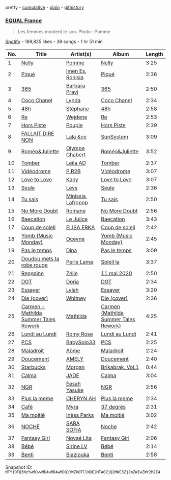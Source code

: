 pretty - [cumulative](/playlists/cumulative/37i9dQZF1DX4kZR8vL5oVX.md) - [plain](/playlists/plain/37i9dQZF1DX4kZR8vL5oVX) - [githistory](https://github.githistory.xyz/mackorone/spotify-playlist-archive/blob/main/playlists/plain/37i9dQZF1DX4kZR8vL5oVX)

### [EQUAL France](https://open.spotify.com/playlist/37i9dQZF1DX4kZR8vL5oVX)

> Les femmes montent le son\. Photo : Pomme

[Spotify](https://open.spotify.com/user/spotify) - 189,825 likes - 39 songs - 1 hr 51 min

| No. | Title | Artist(s) | Album | Length |
|---|---|---|---|---|
| 1 | [Nelly](https://open.spotify.com/track/6GAG3B6iYZOy1Wf0aMlkvl) | [Pomme](https://open.spotify.com/artist/6e3pZKXUxrPfnUPJ960Hd9) | [Nelly](https://open.spotify.com/album/2n3ppbc77GVkJD47hZdKwe) | 3:25 |
| 2 | [Piqué](https://open.spotify.com/track/0cqWTxcwQ30uL7MCytT64n) | [Imen Es](https://open.spotify.com/artist/7CW7QdOgRStOg7JktRuZ3E), [Ronisia](https://open.spotify.com/artist/4krMq8pXkLVTGplpYgHlnV) | [Piqué](https://open.spotify.com/album/6eFH0BH4jl3Qtg3thlwklG) | 2:36 |
| 3 | [365](https://open.spotify.com/track/6Jy1KkMQyVLFLeu7sBMUDR) | [Barbara Pravi](https://open.spotify.com/artist/3L4wiBOSDLkJ18OISXZDA8) | [365](https://open.spotify.com/album/40uxhzWDOxom85sFCc9iHK) | 2:50 |
| 4 | [Coco Chanel](https://open.spotify.com/track/3KtTIqLOCITa1RLHRxfjtS) | [Lynda](https://open.spotify.com/artist/2GlEiSHYEKlq9cUYDa9oZb) | [Coco Chanel](https://open.spotify.com/album/7tpQGE72vn5RJG450PvB6Z) | 2:34 |
| 5 | [48h](https://open.spotify.com/track/4OQhDNCLwT4mdVXPR1SPpX) | [Stéphane](https://open.spotify.com/artist/1ONaDILNtXKICFlrBdmgif) | [48h](https://open.spotify.com/album/7acWyuPspnrOAo7w84HvZf) | 2:58 |
| 6 | [Re](https://open.spotify.com/track/5mMlfduTTz7UhK0OWjab2S) | [Wejdene](https://open.spotify.com/artist/1SxuyHZnLUFyFHGzdGaxZk) | [Re](https://open.spotify.com/album/5QlhZku4G4NR9aHOUMgHCI) | 2:53 |
| 7 | [Hors Piste](https://open.spotify.com/track/7LrVEMD3Qtva05qoBivomr) | [Poupie](https://open.spotify.com/artist/71x0OO2toFjXrMRcufL9tv) | [Hors Piste](https://open.spotify.com/album/7npKfCu8EwFlXqSvErPZCj) | 2:39 |
| 8 | [FALLAIT DIRE NON](https://open.spotify.com/track/0OJWgE7MyLEO0NKVWxBisL) | [Lala &ce](https://open.spotify.com/artist/1AKP8Tnz8KfOdRM4mqvNtF) | [SunSystem](https://open.spotify.com/album/2iZTwsFoNuV7KywtKM7lVT) | 3:09 |
| 9 | [Roméo&Juliette](https://open.spotify.com/track/2tIWSnNLyD2EdGgcnkyzl3) | [Olympe Chabert](https://open.spotify.com/artist/5vAhRi3Q9OFWN9C8pO3oTp) | [Roméo&Juliette](https://open.spotify.com/album/59WxYXTPmlmd2Y1aZWM6eP) | 3:52 |
| 10 | [Tomber](https://open.spotify.com/track/5Ahu1gSbeqZo1YxPTl7Wzq) | [Leila AD](https://open.spotify.com/artist/29OFoMngbkNzwla2kczgdu) | [Tomber](https://open.spotify.com/album/6Q13IzviW0AWv3dUoXtS1X) | 2:37 |
| 11 | [Vidéodrome](https://open.spotify.com/track/6o9QXLoLe1SBmufPo5Dyu4) | [P.R2B](https://open.spotify.com/artist/6R6tuqCxJRopO4bE8nfLGk) | [Vidéodrome](https://open.spotify.com/album/6wvnzv5Y9xg6SH14Q598xe) | 3:07 |
| 12 | [Love to Love](https://open.spotify.com/track/4YRmylEOTJlLptRRo3iNpC) | [Kany](https://open.spotify.com/artist/0bD7mEP1eG7KRK84O1SjkF) | [Love to Love](https://open.spotify.com/album/6p09G9Q6vzehJPW0IzoMNF) | 3:07 |
| 13 | [Seule](https://open.spotify.com/track/5OLUrLvTptlqQoieD1LZWP) | [Leys](https://open.spotify.com/artist/5QNv7hSi3Ba7DV4li83jFG) | [Seule](https://open.spotify.com/album/5IUFZeiYpy3b9qajjLGDNH) | 2:36 |
| 14 | [Tu sais](https://open.spotify.com/track/5L37ceafXbzP3PePywJq7V) | [Minissia](https://open.spotify.com/artist/7grHO7fIKR0mfOLo5BEFBl), [Lafropop](https://open.spotify.com/artist/0xUxEo49seH9MBR7rZpqsB) | [Tu sais](https://open.spotify.com/album/2pOOt1k6MQaERokFfFaVk4) | 2:50 |
| 15 | [No More Doubt](https://open.spotify.com/track/4Oq69vJVrRt4Q5bSQhoeB4) | [Romane](https://open.spotify.com/artist/0n4XFcBXIvCkXZdXQFMigW) | [No More Doubt](https://open.spotify.com/album/2KYLphOnR1zIzSF26BCoBA) | 2:56 |
| 16 | [Baecation](https://open.spotify.com/track/2FKflinOMTdvXGBQAp9O7W) | [Le Juiice](https://open.spotify.com/artist/67MIpliQaIhUN1WLSkYEqC) | [Baecation](https://open.spotify.com/album/3Rmb2Mr4LPCYXza4TEvjgN) | 3:43 |
| 17 | [Coup de soleil](https://open.spotify.com/track/191MxYhNwpsVCh4Az3fkmK) | [ELISA ERKA](https://open.spotify.com/artist/1EkqwqtzsjxMYJZH73RFVM) | [Coup de soleil](https://open.spotify.com/album/1IEh1tmYDI8rCAc4pCxPfK) | 2:42 |
| 18 | [Yomb \(Music Monday\)](https://open.spotify.com/track/6YBsk2WwMvok0OYiuduNem) | [Ocevne](https://open.spotify.com/artist/0K4D8NX2d2sMQlvWcfLhSL) | [Yomb \(Music Monday\)](https://open.spotify.com/album/60X9enHFdikrWGZftIPWmy) | 2:45 |
| 19 | [Pas le temps](https://open.spotify.com/track/7DqBmgSQZJJrKAYqjyDkFB) | [Dina](https://open.spotify.com/artist/40OywkN721WGbrgf7BCB13) | [Pas le temps](https://open.spotify.com/album/2dtYu9dDymWmkf4OFDYoAv) | 3:09 |
| 20 | [Doudou mets ta robe rouge](https://open.spotify.com/track/54bz9UmXdkI6zpZwJJWeSQ) | [Perle Lama](https://open.spotify.com/artist/3JCfgXnyQBwjAp61EctbQP) | [Soleil la](https://open.spotify.com/album/3fbuYQnRRZcu85w9BDR2pz) | 3:37 |
| 21 | [Rengaine](https://open.spotify.com/track/11oSV1uWeXCF4jSzwpZffA) | [Zélie](https://open.spotify.com/artist/0TGeOStDbxqVi8UJdBQsEx) | [11 mai 2020](https://open.spotify.com/album/0BoigvsL13ZlJ54rbTryoq) | 2:50 |
| 22 | [DGT](https://open.spotify.com/track/15qQs3cBr7SeqOssfB0imS) | [Doria](https://open.spotify.com/artist/4ddqz1AzqYMRKYTslXO839) | [DGT](https://open.spotify.com/album/5NXvP0XMCC1zkxYOYVhh9R) | 2:34 |
| 23 | [Essayer](https://open.spotify.com/track/5ECIx1f4vNKbPqwtr22erJ) | [Lylah](https://open.spotify.com/artist/6rMyZCzpGGloxJODqWyYRF) | [Essayer](https://open.spotify.com/album/3iqyYsZVMmIkqe3vFMmq5G) | 3:20 |
| 24 | [Die \(cover\)](https://open.spotify.com/track/4yWypfTz46wJaMIfkMLC4s) | [Whitney](https://open.spotify.com/artist/5w5MVvOJSu0nGTFRkkc69W) | [Die \(cover\)](https://open.spotify.com/album/4jG0lek2rIC5pbgibDJkpq) | 2:36 |
| 25 | [Carmen \- Mathilda Summer Tales Rework](https://open.spotify.com/track/0gHb2x76HDKXHfd0qFPwrN) | [Mathilda](https://open.spotify.com/artist/3G3kiaWiTm0mUdzujLRuji) | [Carmen \(Mathilda Summer Tales Rework\)](https://open.spotify.com/album/05V6oOZkKo9rTTK7Qvdm0F) | 4:25 |
| 26 | [Lundi au Lundi](https://open.spotify.com/track/6aphfKrq5Iirl1iNRP7WdL) | [Romy Rose](https://open.spotify.com/artist/0McCULnP8KpnUqIPSttJ2a) | [Lundi au Lundi](https://open.spotify.com/album/4gbl5DjpiZhaRbFyvRIhKA) | 2:41 |
| 27 | [PCS](https://open.spotify.com/track/3IKfH3GeCRiSoj4kDpkkdG) | [BabySolo33](https://open.spotify.com/artist/6OpHYcuQqOouW8AEwGc7SL) | [PCS](https://open.spotify.com/album/3f8OW0pdsYzi5GCAXM5YAx) | 2:25 |
| 28 | [Maladroit](https://open.spotify.com/track/4RFlWLFJwCYwveI46Hdf7z) | [Aöme](https://open.spotify.com/artist/2ylIlV0oukLVNOjsqv6HI8) | [Maladroit](https://open.spotify.com/album/4aORDZeFDjW6YzUlEGNz3s) | 2:24 |
| 29 | [Doucement](https://open.spotify.com/track/1AMe1fpZ2okM8gIdL7iBT9) | [AMELY](https://open.spotify.com/artist/1ZjMt2JJguTMAqvZwRqRNx) | [Doucement](https://open.spotify.com/album/4yzx8KbNlNG1FiktkSPKeP) | 2:40 |
| 30 | [Starbucks](https://open.spotify.com/track/7kHaEXl42wgQuTa7wl6LFV) | [Morgan](https://open.spotify.com/artist/6sGG5B6oUd8P9FCOtpV97c) | [Brikabrak, Vol.1](https://open.spotify.com/album/0AyQKNQbjWima7HEBgl4nM) | 0:44 |
| 31 | [Calma](https://open.spotify.com/track/2jll0FYneJFAFcJaZm2GmQ) | [JADE](https://open.spotify.com/artist/1O6n6qqb7yPzzMeBq7Ytwl) | [Calma](https://open.spotify.com/album/1NK1v7nfbyeEPt18ZbxpFi) | 3:04 |
| 32 | [NGR](https://open.spotify.com/track/7ymzr1whi9W2ZbL6JX7Ygi) | [Eesah Yasuke](https://open.spotify.com/artist/12w3AFOBfSycL4YP2nnEOC) | [NGR](https://open.spotify.com/album/1MtL34RQ5kbc9smWBp956Z) | 2:56 |
| 33 | [Plus la meme](https://open.spotify.com/track/1XlT7kSK0ISuDMCDhiJQ4w) | [CHERYN AH](https://open.spotify.com/artist/02nADk5pNMk2KsO7QW9Gd5) | [Plus la meme](https://open.spotify.com/album/65WimIdylrtHRDnF7w6UJ5) | 2:34 |
| 34 | [Café](https://open.spotify.com/track/3VUx8QNifEyi4PgIl0pelw) | [Myra](https://open.spotify.com/artist/0CREEnqrPXZUTyHKATsUWE) | [37 degrés](https://open.spotify.com/album/1W1AHlF0ZqSHy1NnVP7DWP) | 2:31 |
| 35 | [Ma moitié](https://open.spotify.com/track/5cc8kWoW6SecUjRfGMel8w) | [Inèss Parks](https://open.spotify.com/artist/6O0ieEx4E2r2gEwHiXYT6x) | [Ma moitié](https://open.spotify.com/album/0rjNQPfLnySfSJbystUvSe) | 3:02 |
| 36 | [NOCHE](https://open.spotify.com/track/5hUQtYvMKGP2iqBs1pCrKY) | [SARA SOFIA](https://open.spotify.com/artist/1gpoxohUsapx6qpKkyOCWL) | [Noche](https://open.spotify.com/album/63mLRn0hc6WDFxiotneQPz) | 2:42 |
| 37 | [Fantasy Girl](https://open.spotify.com/track/75CoiQTM3XHWSmm4XlfM20) | [Novaé Lita](https://open.spotify.com/artist/1tZ9lQ62KmVFephCl3hfB6) | [Fantasy Girl](https://open.spotify.com/album/2PPmrh2GUeD42U42NWMO9v) | 2:06 |
| 38 | [Bébé](https://open.spotify.com/track/4l8fvUp5kYt83NTAU9MY3S) | [Sirine LV](https://open.spotify.com/artist/2KEL18awtDFoxvOHQiuRw5) | [Bébé](https://open.spotify.com/album/75DRDJC5XikqlK93FtFS3Y) | 2:14 |
| 39 | [Benti](https://open.spotify.com/track/2czmqUI8rI4bhaEmhk4gkk) | [Biaziouka](https://open.spotify.com/artist/6hYHx2DaFd4QyiKNBs2UT8) | [Benti](https://open.spotify.com/album/6LHkEqJNjns3qj2HcFQK3n) | 2:58 |

Snapshot ID: `MTY1OTQ3NzYwMCwwMDAwMDAwMDQ1YWZkOTllNDE2MTA0ZjQ2MWE3ZjJmZWIwZWY2M2E4`
